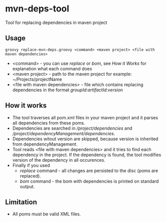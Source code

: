 # mvn-deps-tool
Tool for replacing dependencies in maven project

## Usage
```
groovy replace-mvn-deps.groovy <command> <maven project> <file with maven dependencies>
```

* \<command\> - you can use _replace_ or _bom_, see _How it Works_ for explanation what each command does
* \<maven project\> - path to the maven project for example: ~/Projects/projectName
* \<file with maven dependencies\> - file which contains replacing dependencies in the format _groupId:artifactId:version_

## How it works
* The tool traverses all pom.xml files in your maven project and it parses all dependencies from these poms.
* Dependencies are searched in _/project/dependencies_ and _/project/dependencyManagement/dependencies_.
* Dependencies witout version are skipped, because version is inherited from dependencyManagement.
* Tool reads \<file with maven dependencies\> and it tries to find each dependency in the project. If the dependency is found, the tool modifies version of the dependency in all occurences.
* Finally if you used
  * _replace_ command - all changes are persisted to the disc (poms are replaced).
  * _bom_ command - the bom with dependencies is printed on standard output.

## Limitation
* All poms must be valid XML files.
